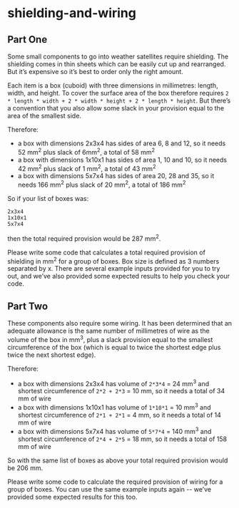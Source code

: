 # shielding-and-wiring

## Part One

Some small components to go into weather satellites require shielding.  The shielding comes in thin sheets which can be easily cut up and rearranged.  But it’s expensive so it’s best to order only the right amount.

Each item is a box (cuboid) with three dimensions in millimetres: length, width, and height.  To cover the surface area of the box therefore requires `2 * length * width + 2 * width * height + 2 * length * height`.  But there’s a convention that you also allow some slack in your provision equal to the area of the smallest side.

Therefore:
* a box with dimensions 2x3x4 has sides of area 6, 8 and 12, so it needs 52 mm<sup>2</sup> plus slack of 6mm<sup>2</sup>, a total of 58 mm<sup>2</sup>
* a box with dimensions 1x10x1 has sides of area 1, 10 and 10, so it needs 42 mm<sup>2</sup> plus slack of 1 mm<sup>2</sup>, a total of 43 mm<sup>2</sup>
* a box with dimensions 5x7x4 has sides of area 20, 28 and 35, so it needs 166 mm<sup>2</sup> plus slack of 20 mm<sup>2</sup>, a total of 186 mm<sup>2</sup>

So if your list of boxes was:

```
2x3x4
1x10x1
5x7x4
```

then the total required provision would be 287 mm<sup>2</sup>.

Please write some code that calculates a total required provision of shielding in mm<sup>2</sup> for a group of boxes.  Box size is defined as 3 numbers separated by x.  There are several example inputs provided for you to try out, and we’ve also provided some expected results to help you check your code.

## Part Two

These components also require some wiring.  It has been determined that an adequate allowance is the same number of millimetres of wire as the volume of the box in mm<sup>3</sup>, plus a slack provision equal to the smallest circumference of the box (which is equal to twice the shortest edge plus twice the next shortest edge).

Therefore:
* a box with dimensions 2x3x4 has volume of `2*3*4` = 24 mm<sup>3</sup> and shortest circumference of `2*2 + 2*3` = 10 mm, so it needs a total of 34 mm of wire
* a box with dimensions 1x10x1 has volume of `1*10*1` = 10 mm<sup>3</sup> and shortest circumference of `2*1 + 2*1` = 4 mm, so it needs a total of 14 mm of wire
* a box with dimensions 5x7x4 has volume of `5*7*4` = 140 mm<sup>3</sup> and shortest circumference of `2*4 + 2*5` = 18 mm, so it needs a total of 158 mm of wire


So with the same list of boxes as above your total required provision would be 206 mm.

Please write some code to calculate the required provision of wiring for a group of boxes.  You can use the same example inputs again -- we’ve provided some expected results for this too.
